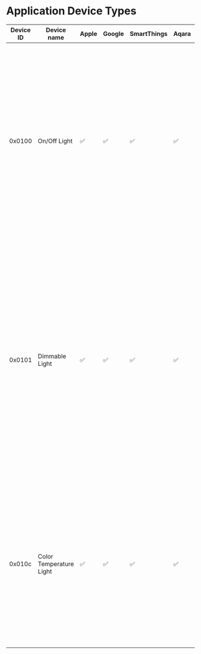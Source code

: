 # Application Device Types

    
|Device ID| Device name   | Apple | Google | SmartThings | Aqara | |
|---------|---------------|-|-|-|-|-|
|0x0100   |On/Off Light   |✅︎|✅︎|✅︎|✅︎|The On/Off Light is a lighting device that is capable of being switched on or off by means of a bound controller device such as an On/Off Light Switch or a Dimmer Switch. In addition, an on/off light is also capable of being switched by means of a bound occupancy sensor.|
|0x0101   |Dimmable Light  |✅︎|✅︎|✅︎|✅︎|A Dimmable Light is a lighting device that is capable of being switched on or off and the intensity of its light adjusted by means of a bound controller device such as a Dimmer Switch or a Color Dim­ mer Switch. In addition, a Dimmable Light device is also capable of being switched by means of a bound occupancy sensor or other device(s).|
|0x010c   |Color Temperature Light  |✅︎|✅︎|✅︎|✅︎|A Color Temperature Light is a lighting device that is capable of being switched on or off, the inten­ sity of its light adjusted, and its color temperature adjusted by means of a bound controller device such as a Color Dimmer Switch.|



